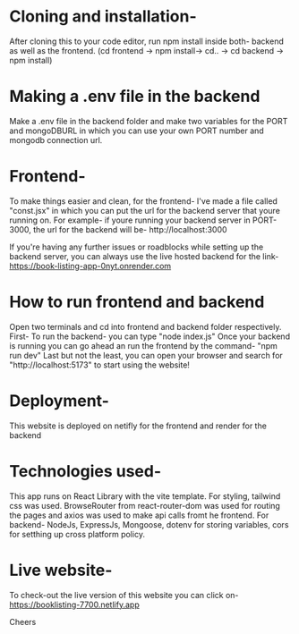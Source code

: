 # Cloning and installation- 

After cloning this to your code editor, run npm install inside both- backend as well as the frontend. (cd frontend -> npm install-> cd.. -> cd backend -> npm install)

# Making a .env file in the backend 

Make a .env file in the backend folder and make two variables for the PORT and mongoDBURL in which you can use your own PORT number and mongodb connection url. 

# Frontend- 

To make things easier and clean, for the frontend- I've made a file called "const.jsx" in which you can put the url for the backend server that youre running on. For example- if youre running your backend server in PORT- 3000, the url for the backend will be- http://localhost:3000 

If you're having any further issues or roadblocks while setting up the backend server, you can always use the live hosted backend for the link- https://book-listing-app-0nyt.onrender.com

# How to run frontend and backend

Open two terminals and cd into frontend and backend folder respectively. 
First- To run the backend- you can type "node index.js" 
Once your backend is running you can go ahead an run the frontend by the command- "npm run dev" 
Last but not the least, you can open your browser and search for "http://localhost:5173" to start using the website!

# Deployment-
This website is deployed on netifly for the frontend and render for the backend

# Technologies used- 

This app runs on React Library with the vite template. For styling, tailwind css was used. BrowseRouter from react-router-dom was used for routing the pages and axios was used to make api calls fromt he frontend. 
For backend- NodeJs, ExpressJs, Mongoose, dotenv for storing variables, cors for setthing up cross platform policy. 

# Live website- 

To check-out the live version of this website you can click on- https://booklisting-7700.netlify.app

Cheers
